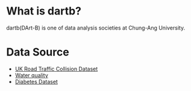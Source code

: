 # What is dartb?
dartb(DArt-B) is one of data analysis societies at Chung-Ang University.

# Data Source
* [UK Road Traffic Collision Dataset](https://www.kaggle.com/datasets/salmankhaliq22/road-traffic-collision-dataset/data)
* [Water quality](https://www.kaggle.com/datasets/mssmartypants/water-quality)
* [Diabetes Dataset](https://www.kaggle.com/datasets/akshaydattatraykhare/diabetes-dataset)